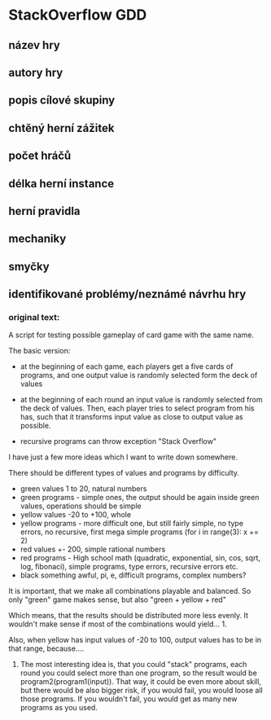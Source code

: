 # StackOverflow GDD
## název hry
## autory hry
## popis cílové skupiny
## chtěný herní zážitek
## počet hráčů
## délka herní instance
## herní pravidla
## mechaniky
## smyčky
## identifikované problémy/neznámé návrhu hry

### original text:

A script for testing possible gameplay of card game with the same name.

The basic version:

+ at the beginning of each game, each players get a five cards of programs, and one output value is randomly selected form 
the deck of values

+ at the beginning of each round an input value is randomly selected from the deck of values. Then, each player tries
to select program from his has, such that it transforms input value as close to output value as possible.

+ recursive programs can throw exception "Stack Overflow"

I have just a few more ideas which I want to write down somewhere. 

There should be different types of values and programs by difficulty.

+ green values 1 to 20, natural numbers
+ green programs - simple ones, the output should be again inside green values, operations should be simple
+ yellow values -20 to +100, whole
+ yellow programs - more difficult one, but still fairly simple, no type errors, no recursive, first mega simple
programs (for i in range(3): x += 2)
+ red values +- 200, simple rational numbers
+ red programs - High school math (quadratic, exponential, sin, cos, sqrt, log, fibonaci), simple programs, 
type errors, recursive errors etc. 
+ black something awful, pi, e, difficult programs, complex numbers?

It is important, that we make all combinations playable and balanced. So only "green" game makes sense, but also 
"green + yellow + red"

Which means, that the results should be distributed more less evenly. It wouldn't make sense if most of the combinations
would yield... 1. 
 
Also, when yellow has input values of -20 to 100, output values has to be in that range, because....

1. The most interesting idea is, that you could "stack" programs, each round you could select more than one program,
so the result would be program2(program1(input)). That way, it could be even more about skill, but there would be also
bigger risk, if you would fail, you would loose all those programs. If you wouldn't fail, you would get as many new
programs as you used. 